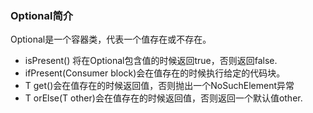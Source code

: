 ### Optional简介

Optional<T>是一个容器类，代表一个值存在或不存在。

- isPresent() 将在Optional包含值的时候返回true，否则返回false.
- ifPresent(Consumer<T> block)会在值存在的时候执行给定的代码块。
- T get()会在值存在的时候返回值，否则抛出一个NoSuchElement异常
- T orElse(T other)会在值存在的时候返回值，否则返回一个默认值other.

